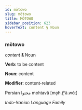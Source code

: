 ```yaml
---
id: mötowo
slug: mötowo
title: MÖTOWO
sidebar_position: 623
hoverText: content § Noun
---
```


### mötowo

*content* **§** Noun

**Verb**: to be content

**Noun**: content

**Modifier**: content-related

Persian محتوا mohtavâ [mo̞ɦ.t̪ʰä.wɑ́ː]

*Indo-Iranian Language Family*